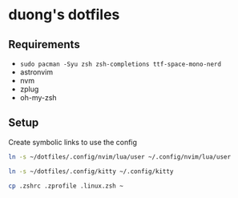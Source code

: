 # duong's dotfiles

## Requirements

- `sudo pacman -Syu zsh zsh-completions ttf-space-mono-nerd`
- astronvim
- nvm
- zplug
- oh-my-zsh

## Setup

Create symbolic links to use the config

```bash
ln -s ~/dotfiles/.config/nvim/lua/user ~/.config/nvim/lua/user
```

```bash
ln -s ~/dotfiles/.config/kitty ~/.config/kitty
```

```bash
cp .zshrc .zprofile .linux.zsh ~
```
